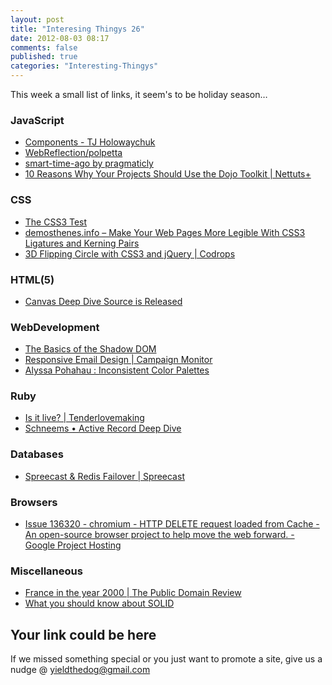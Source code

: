```yaml
---
layout: post
title: "Interesing Thingys 26"
date: 2012-08-03 08:17
comments: false
published: true
categories: "Interesting-Thingys"
---
```

This week a small list of links, it seem's to be holiday season…
<!-- More -->
### JavaScript
- [Components - TJ Holowaychuk](http://tjholowaychuk.com/post/27984551477/components)
- [WebReflection/polpetta](https://github.com/WebReflection/polpetta)
- [smart-time-ago by pragmaticly](http://pragmaticly.github.com/smart-time-ago/)
- [10 Reasons Why Your Projects Should Use the Dojo Toolkit | Nettuts+](http://net.tutsplus.com/tutorials/javascript-ajax/10-reasons-why-your-projects-should-use-the-dojo-toolkit/)

### CSS
- [The CSS3 Test](http://css3test.com/)
- [demosthenes.info – Make Your Web Pages More Legible With CSS3 Ligatures and Kerning Pairs](http://demosthenes.info/blog/547/Make-Your-Web-Pages-More-Legible-With-CSS3-Ligatures-and-Kerning-Pairs)
- [3D Flipping Circle with CSS3 and jQuery | Codrops](http://tympanus.net/codrops/2012/07/20/3d-flipping-circle-with-css3-and-jquery/)

### HTML(5)
- [Canvas Deep Dive Source is Released](http://joshondesign.com/2012/07/24/deepdivegithub)


### WebDevelopment
- [The Basics of the Shadow DOM](http://www.sitepoint.com/the-basics-of-the-shadow-dom/)
- [Responsive Email Design | Campaign Monitor](http://www.campaignmonitor.com/guides/mobile/)
- [Alyssa Pohahau : Inconsistent Color Palettes](http://coderwall.com/p/u7kzua)

### Ruby
- [Is it live? | Tenderlovemaking](http://tenderlovemaking.com/2012/07/30/is-it-live.html)
- [Schneems • Active Record Deep Dive](http://schneems.com/post/28125445535/active-record-deep-dive)


### Databases
- [Spreecast &amp; Redis Failover | Spreecast](http://engineering.spreecast.com/spreecast-redis-failover/)

### Browsers
- [Issue 136320 - chromium - HTTP DELETE request loaded from Cache - An open-source browser project to help move the web forward. - Google Project Hosting](http://code.google.com/p/chromium/issues/detail?can=2&start=0&num=100&q=&colspec=ID%20Pri%20Mstone%20ReleaseBlock%20OS%20Area%20Feature%20Status%20Owner%20Summary&groupby=&sort=&id=136320)


### Miscellaneous
- [France in the year 2000 | The Public Domain Review](http://publicdomainreview.org/2012/06/30/france-in-the-year-2000-1899-1910/)
- [What you should know about SOLID](http://the.codepoet.ch/what-you-should-know-about-solid/)

## Your link could be here
If we missed something special or you just want to promote a site, give us a nudge @ <a href='&#109;&#97;&#105;&#108;t&#111;&#58;%7&#57;&#105;eld&#116;%68%65do%67&#64;gmail&#37;2&#69;c&#37;6&#70;m'>y&#105;eldt&#104;&#101;dog&#64;&#103;mail&#46;&#99;&#111;m</a>

